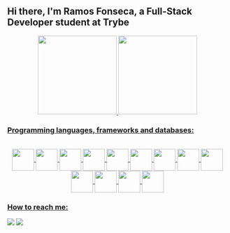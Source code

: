 ## Hi there, I'm Ramos Fonseca, a Full-Stack Developer student at Trybe

<div align="center">
  <a href="https://github.com/beidseitig">
  <img height="180em" src="https://github-readme-stats.vercel.app/api?username=beidseitig&show_icons=true&theme=dracula&include_all_commits=true&count_private=true"/>
  <img height="180em" src="https://github-readme-stats.vercel.app/api/top-langs/?username=beidseitig&layout=compact&langs_count=7&theme=dracula"/>
</div>
  
### Programming languages, frameworks and databases:
<div align="center" style="display: inline_block"><br>
  <img src="https://cdn.jsdelivr.net/gh/devicons/devicon/icons/bash/bash-original.svg" width="50" align="center" />
  <img src="https://cdn.jsdelivr.net/gh/devicons/devicon/icons/git/git-original.svg" width="50" align="center" /> 
  <img src="https://cdn.jsdelivr.net/gh/devicons/devicon/icons/html5/html5-original-wordmark.svg" width="50" align="center" /> 
  <img src="https://cdn.jsdelivr.net/gh/devicons/devicon/icons/css3/css3-original-wordmark.svg" width="50" align="center" /> 
  <img src="https://cdn.jsdelivr.net/gh/devicons/devicon/icons/javascript/javascript-plain.svg" width="50" align="center" />  
  <img src="https://cdn.jsdelivr.net/gh/devicons/devicon/icons/react/react-original.svg" width="50" align="center" />  
  <img src="https://cdn.jsdelivr.net/gh/devicons/devicon/icons/jest/jest-plain.svg" width="50" align="center" />  
  <img src="https://cdn.jsdelivr.net/gh/devicons/devicon/icons/redux/redux-original.svg" width="50" align="center" />  
  <img src="https://cdn.jsdelivr.net/gh/devicons/devicon/icons/docker/docker-original.svg" width="50" align="center" />  
  <img src="https://cdn.jsdelivr.net/gh/devicons/devicon/icons/mysql/mysql-original-wordmark.svg" width="50" align="center" />  
  <img src="https://cdn.jsdelivr.net/gh/devicons/devicon/icons/nodejs/nodejs-original-wordmark.svg" width="50"/ align="center" />  
  <img src="https://cdn.jsdelivr.net/gh/devicons/devicon/icons/express/express-original-wordmark.svg" width="50"/ align="center" />  
  <img src="https://cdn.jsdelivr.net/gh/devicons/devicon/icons/typescript/typescript-original.svg" width="50"/ align="center" />  
</div>

### How to reach me: 
<div>
  <a href = "beidseitig@gmail.com"><img src="https://img.shields.io/badge/-Gmail-%23333?style=for-the-badge&logo=gmail&logoColor=white" target="_blank"></a>
  <a href="https://www.linkedin.com/in/ramosfonseca/" target="_blank"><img src="https://img.shields.io/badge/-LinkedIn-%230077B5?style=for-the-badge&logo=linkedin&logoColor=white" target="_blank"></a>
</div>
